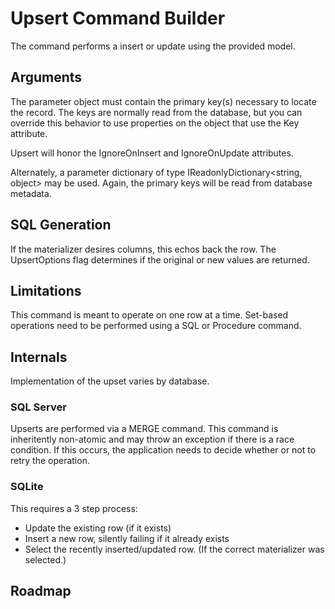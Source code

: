 ﻿# Upsert Command Builder

The command performs a insert or update using the provided model. 

## Arguments

The parameter object must contain the primary key(s) necessary to locate the record. The keys are normally read from the database, but you can override this behavior to use properties on the object that use the Key attribute.

Upsert will honor the IgnoreOnInsert and IgnoreOnUpdate attributes.

Alternately, a parameter dictionary of type IReadonlyDictionary<string, object> may be used. Again, the primary keys will be read from database metadata.

## SQL Generation

If the materializer desires columns, this echos back the row. The UpsertOptions flag determines if the original or new values are returned.

## Limitations

This command is meant to operate on one row at a time. Set-based operations need to be performed using a SQL or Procedure command.

## Internals

Implementation of the upset varies by database.

### SQL Server

Upserts are performed via a MERGE command. This command is inheritently non-atomic and may throw an exception if there is a race condition. If this occurs, the application needs to decide whether or not to retry the operation.

### SQLite

This requires a 3 step process:

* Update the existing row (if it exists)
* Insert a new row, silently failing if it already exists
* Select the recently inserted/updated row. (If the correct materializer was selected.)

## Roadmap


